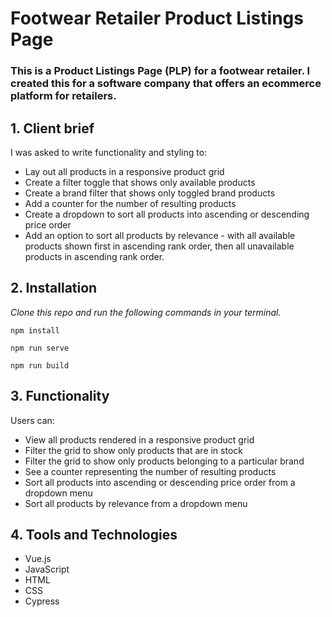 # Footwear Retailer Product Listings Page

### This is a Product Listings Page (PLP) for a footwear retailer. I created this for a software company that offers an ecommerce platform for retailers.

## 1. Client brief

I was asked to write functionality and styling to:

- Lay out all products in a responsive product grid
- Create a filter toggle that shows only available products
- Create a brand filter that shows only toggled brand products
- Add a counter for the number of resulting products
- Create a dropdown to sort all products into ascending or descending price order
- Add an option to sort all products by relevance - with all available products shown first in ascending rank order, then all unavailable products in ascending rank order.

## 2. Installation

_Clone this repo and run the following commands in your terminal._

```
npm install
```

```
npm run serve
```

```
npm run build
```

## 3. Functionality

Users can:

- View all products rendered in a responsive product grid
- Filter the grid to show only products that are in stock
- Filter the grid to show only products belonging to a particular brand
- See a counter representing the number of resulting products
- Sort all products into ascending or descending price order from a dropdown menu
- Sort all products by relevance from a dropdown menu

## 4. Tools and Technologies

- Vue.js
- JavaScript
- HTML
- CSS
- Cypress
